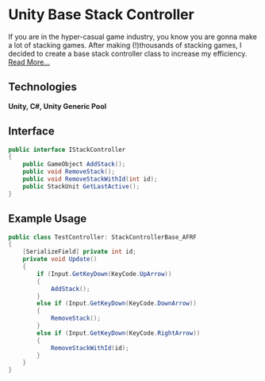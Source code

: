 
# Unity Base Stack Controller
If you are in the hyper-casual game industry, you know you are gonna make a lot of stacking games. After making (!)thousands of stacking games, I decided to create a base stack controller class to increase my efficiency. [Read More...](https://medium.com/@omeerdvrn/creating-a-base-stack-controller-in-unity-8583e51a2640)



## Technologies

**Unity, C#, Unity Generic Pool**
  ## Interface

```csharp
public interface IStackController
{
    public GameObject AddStack();
    public void RemoveStack();
    public void RemoveStackWithId(int id);
    public StackUnit GetLastActive();
}

```

## Example Usage

```csharp
public class TestController: StackControllerBase_AFRF
{
    [SerializeField] private int id;
    private void Update()
    {
        if (Input.GetKeyDown(KeyCode.UpArrow))
        {
            AddStack();
        }
        else if (Input.GetKeyDown(KeyCode.DownArrow))
        {
            RemoveStack();
        }
        else if (Input.GetKeyDown(KeyCode.RightArrow))
        {
            RemoveStackWithId(id);
        }
    }
}
```
  
